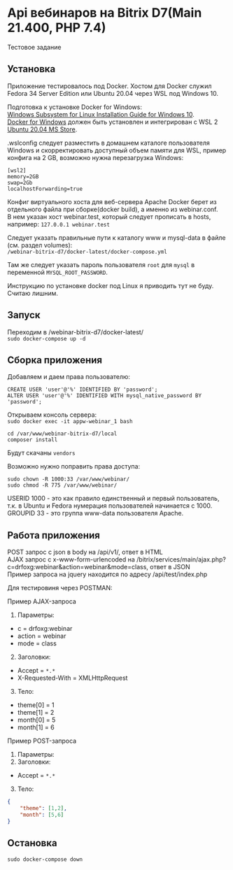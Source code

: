 # Api вебинаров на Bitrix D7(Main 21.400, PHP 7.4)
Тестовое задание
## Установка
Приложение тестировалось под Docker.
Хостом для Docker служил Fedora 34 Server Edition или Ubuntu 20.04 через WSL под Windows 10.  

Подготовка к установке Docker for Windows:  
[Windows Subsystem for Linux Installation Guide for Windows 10](https://docs.microsoft.com/en-us/windows/wsl/install-win10).  
[Docker for Windows](https://desktop.docker.com/win/stable/amd64/Docker%20Desktop%20Installer.exe) должен быть установлен и интегрирован с WSL 2 [Ubuntu 20.04 MS Store](https://www.microsoft.com/en-us/p/ubuntu-2004-lts/9n6svws3rx71?activetab=pivot:overviewtab).

.wslconfig следует разместить в домашнем каталоге пользователя Windows и скорректировать доступный объем памяти для WSL, пример конфига на 2 GB, возможно нужна перезагрузка Windows:  
```
[wsl2]  
memory=2GB  
swap=2Gb  
localhostForwarding=true
```

Конфиг виртуального хоста для веб-сервера Apache Docker берет из отдельного файла при сборке(docker build), а именно из webinar.conf.  
В нем указан хост webinar.test, который следует прописать в hosts, например: `127.0.0.1 webinar.test`  

Следует указать правильные пути к каталогу www и mysql-data в файле (см. раздел volumes):  
`/webinar-bitrix-d7/docker-latest/docker-compose.yml`  

Там же следует указать пароль пользователя `root` для `mysql` в переменной `MYSQL_ROOT_PASSWORD`.  
  
Инструкцию по установке docker под Linux я приводить тут не буду. Считаю лишним.

## Запуск
Переходим в /webinar-bitrix-d7/docker-latest/  
`sudo docker-compose up -d`

## Сборка приложения

Добавляем и даем права пользователю:  
```
CREATE USER 'user'@'%' IDENTIFIED BY 'password';
ALTER USER 'user'@'%' IDENTIFIED WITH mysql_native_password BY 'password';
```
  
Открываем консоль сервера:  
`sudo docker exec -it appw-webinar_1 bash`
  
```
cd /var/www/webinar-bitrix-d7/local
composer install
```
  
Будут скачаны `vendors`  
  
Возможно нужно поправить права доступа:  
```
sudo chown -R 1000:33 /var/www/webinar/
sudo chmod -R 775 /var/www/webinar/
```
  
USERID 1000 - это как правило единственный и первый пользователь, т.к. в Ubuntu и Fedora нумерация пользователей начинается с 1000.  
GROUPID 33 - это группа www-data пользователя Apache.   

## Работа приложения
POST запрос с json в body на /api/v1/, ответ в HTML  
AJAX запрос с x-www-form-urlencoded на /bitrix/services/main/ajax.php?c=drfoxg:webinar&action=webinar&mode=class, ответ в JSON  
Пример запроса на jquery находится по адресу /api/test/index.php  

Для тестировиня через POSTMAN:  

Пример AJAX-запроса  
1. Параметры:
 - c = drfoxg:webinar
 - action = webinar
 - mode = class
2. Заголовки:
 - Accept = `*.*`
 - X-Requested-With = XMLHttpRequest
3. Тело:
 - theme[0] = 1
 - theme[1] = 2
 - month[0] = 5
 - month[1] = 6

Пример POST-запроса  
1. Параметры:
2. Заголовки:
 - Accept = `*.*`
3. Тело:
```json
{
    "theme": [1,2],
    "month": [5,6]
}
```

## Остановка
`sudo docker-compose down`
